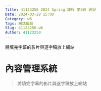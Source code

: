 ```yaml
---
Title: 41123250 2024 Spring 課程 第6週 週記
Date: 2024-03-28 15:00
Category: w6
Tags: 網誌編寫
Slug: 41123250-w6
Author: 41123250
---
```


將填完字幕的影片與逐字稿放上網站

<!-- PELICAN_END_SUMMARY -->

# 內容管理系統
>將填完字幕的影片與逐字稿放上網站